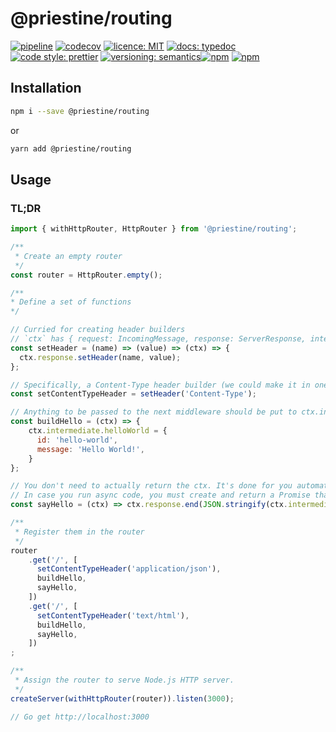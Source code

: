 # @priestine/routing

[![pipeline](https://gitlab.com/priestine/routing/badges/master/pipeline.svg)](https://gitlab.com/priestine/routing) [![codecov](https://codecov.io/gl/priestine/routing/branch/master/graph/badge.svg)](https://codecov.io/gl/priestine/routing) [![licence: MIT](https://img.shields.io/npm/l/@priestine/routing.svg)](https://gitlab.com/priestine/routing) [![docs: typedoc](https://img.shields.io/badge/docs-typedoc-blue.svg)](https://priestine.gitlab.io/routing) [![code style: prettier](https://img.shields.io/badge/code_style-prettier-ff69b4.svg)](https://github.com/prettier/prettier) [![versioning: semantics](https://img.shields.io/badge/versioning-semantics-912e5c.svg)](https://gitlab.com/priestine/semantics)[![npm](https://img.shields.io/npm/dt/@priestine/routing.svg)](https://www.npmjs.com/package/@priestine/routing) [![npm](https://img.shields.io/npm/v/@priestine/routing.svg)](https://www.npmjs.com/package/@priestine/routing)

## Installation

```bash
npm i --save @priestine/routing
```

or

```bash
yarn add @priestine/routing
```

## Usage

### TL;DR

```javascript
import { withHttpRouter, HttpRouter } from '@priestine/routing';

/**
 * Create an empty router
 */
const router = HttpRouter.empty();

/**
* Define a set of functions
*/

// Curried for creating header builders
// `ctx` has { request: IncomingMessage, response: ServerResponse, intermediate: {/* Your data */}, error? } 
const setHeader = (name) => (value) => (ctx) => {
  ctx.response.setHeader(name, value);
};

// Specifically, a Content-Type header builder (we could make it in one go tho)
const setContentTypeHeader = setHeader('Content-Type');

// Anything to be passed to the next middleware should be put to ctx.intermediate to keep request and response Node.js-ly pure
const buildHello = (ctx) => {
    ctx.intermediate.helloWorld = {
      id: 'hello-world',
      message: 'Hello World!',
    }
};

// You don't need to actually return the ctx. It's done for you automatically
// In case you run async code, you must create and return a Promise that will resolve when necessary
const sayHello = (ctx) => ctx.response.end(JSON.stringify(ctx.intermediate.helloWorld));

/**
 * Register them in the router
 */
router
    .get('/', [
      setContentTypeHeader('application/json'),
      buildHello,
      sayHello,
    ])
    .get('/', [
      setContentTypeHeader('text/html'),
      buildHello,
      sayHello,
    ])
;

/**
 * Assign the router to serve Node.js HTTP server.
 */
createServer(withHttpRouter(router)).listen(3000);

// Go get http://localhost:3000
```
